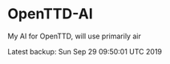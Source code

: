# OpenTTD-AI
My AI for OpenTTD, will use primarily air

Latest backup: Sun Sep 29 09:50:01 UTC 2019
